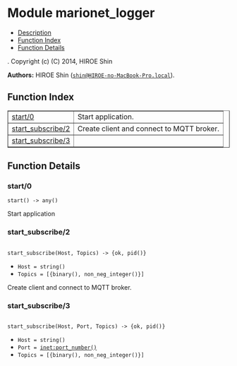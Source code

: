 

# Module marionet_logger #
* [Description](#description)
* [Function Index](#index)
* [Function Details](#functions)


.
Copyright (c) (C) 2014, HIROE Shin

__Authors:__ HIROE Shin ([`shin@HIROE-no-MacBook-Pro.local`](mailto:shin@HIROE-no-MacBook-Pro.local)).
<a name="index"></a>

## Function Index ##


<table width="100%" border="1" cellspacing="0" cellpadding="2" summary="function index"><tr><td valign="top"><a href="#start-0">start/0</a></td><td>Start application.</td></tr><tr><td valign="top"><a href="#start_subscribe-2">start_subscribe/2</a></td><td>Create client and connect to MQTT broker.</td></tr><tr><td valign="top"><a href="#start_subscribe-3">start_subscribe/3</a></td><td></td></tr></table>


<a name="functions"></a>

## Function Details ##

<a name="start-0"></a>

### start/0 ###

`start() -> any()`

Start application
<a name="start_subscribe-2"></a>

### start_subscribe/2 ###


<pre><code>
start_subscribe(Host, Topics) -&gt; {ok, pid()}
</code></pre>

<ul class="definitions"><li><code>Host = string()</code></li><li><code>Topics = [{binary(), non_neg_integer()}]</code></li></ul>

Create client and connect to MQTT broker.
<a name="start_subscribe-3"></a>

### start_subscribe/3 ###


<pre><code>
start_subscribe(Host, Port, Topics) -&gt; {ok, pid()}
</code></pre>

<ul class="definitions"><li><code>Host = string()</code></li><li><code>Port = <a href="inet.md#type-port_number">inet:port_number()</a></code></li><li><code>Topics = [{binary(), non_neg_integer()}]</code></li></ul>


